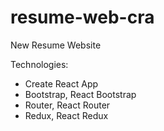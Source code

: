 # resume-web-cra
New Resume Website


Technologies:
 - Create React App
 - Bootstrap, React Bootstrap
 - Router, React Router
 - Redux, React Redux